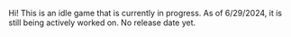 Hi! This is an idle game that is currently in progress. As of 6/29/2024, it is still being actively worked on. No release date yet.